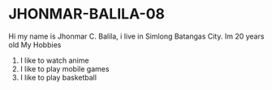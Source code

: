 # JHONMAR-BALILA-08
Hi my name is Jhonmar C. Balila, i live in Simlong Batangas City. Im 20 years old
My Hobbies

1. I like to watch anime
2. I like to play mobile games
3. I like to play basketball
